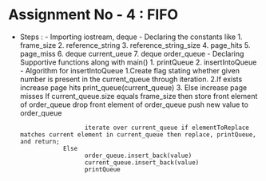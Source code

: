 # Assignment No - 4 : FIFO
* Steps : 
      - Importing iostream, deque
      - Declaring the constants like 
            1. frame_size
            2. reference_string
            3. reference_string_size
            4. page_hits
            5. page_miss
            6. deque<int> current_ueue
            7. deque<int> order_queue
      - Declaring Supportive functions along with main()
            1. printQueue
            2. insertIntoQueue
      - Algorithm for insertIntoQueue
            1.Create flag stating whether given number is present in the current_queue through    iteration.
            2.If exists
                  increase page hits
                  print_queue(current_queue)
            3. Else 
                  increase page misses
                  If current_queue.size equals frame_size then
                        store front element of order_queue
                        drop front element of order_queue
                        push new value to order_queue

                        iterate over current_queue if elementToReplace matches current element in current_queue then replace, printQueue, and return;
                  Else 
                        order_queue.insert_back(value)
                        current_queue.insert_back(value)
                        printQueue